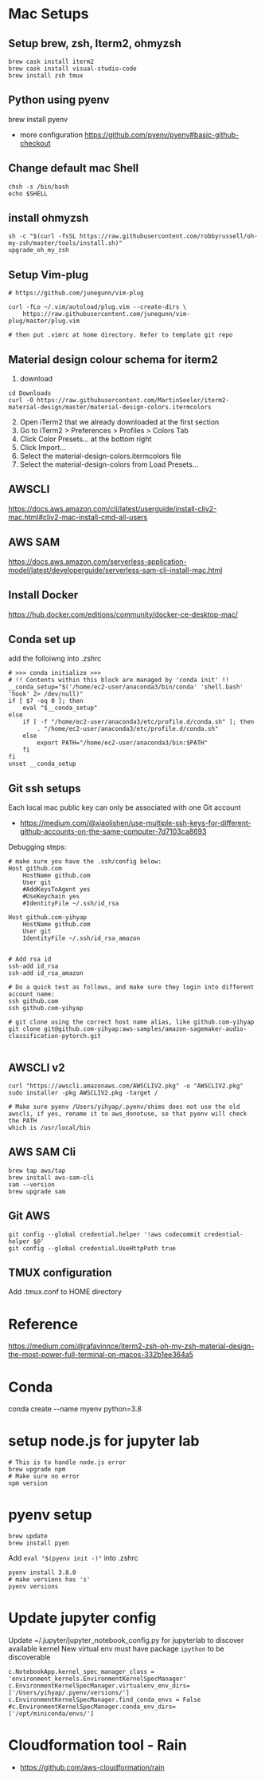 # Mac Setups

## Setup brew, zsh, Iterm2, ohmyzsh

```
brew cask install iterm2
brew cask install visual-studio-code
brew install zsh tmux

```

## Python using pyenv
brew install pyenv

- more configuration
https://github.com/pyenv/pyenv#basic-github-checkout


## Change default mac Shell

```
chsh -s /bin/bash
echo $SHELL
```

## install ohmyzsh

```
sh -c "$(curl -fsSL https://raw.githubusercontent.com/robbyrussell/oh-my-zsh/master/tools/install.sh)"
upgrade_oh_my_zsh

```

## Setup Vim-plug

```
# https://github.com/junegunn/vim-plug

curl -fLo ~/.vim/autoload/plug.vim --create-dirs \
    https://raw.githubusercontent.com/junegunn/vim-plug/master/plug.vim

# then put .vimrc at home directory. Refer to template git repo
```


## Material design colour schema for iterm2

1. download

```
cd Downloads
curl -O https://raw.githubusercontent.com/MartinSeeler/iterm2-material-design/master/material-design-colors.itermcolors
```

2. Open iTerm2 that we already downloaded at the first section
3. Go to iTerm2 > Preferences > Profiles > Colors Tab
4. Click Color Presets… at the bottom right
5. Click Import…
6. Select the material-design-colors.itermcolors file
7. Select the material-design-colors from Load Presets…


## AWSCLI
https://docs.aws.amazon.com/cli/latest/userguide/install-cliv2-mac.html#cliv2-mac-install-cmd-all-users

## AWS SAM
https://docs.aws.amazon.com/serverless-application-model/latest/developerguide/serverless-sam-cli-install-mac.html


## Install Docker
https://hub.docker.com/editions/community/docker-ce-desktop-mac/


## Conda set up

add the folloiwng into .zshrc

```
# >>> conda initialize >>>
# !! Contents within this block are managed by 'conda init' !!
__conda_setup="$('/home/ec2-user/anaconda3/bin/conda' 'shell.bash' 'hook' 2> /dev/null)"
if [ $? -eq 0 ]; then
    eval "$__conda_setup"
else
    if [ -f "/home/ec2-user/anaconda3/etc/profile.d/conda.sh" ]; then
        . "/home/ec2-user/anaconda3/etc/profile.d/conda.sh"
    else
        export PATH="/home/ec2-user/anaconda3/bin:$PATH"
    fi
fi
unset __conda_setup
```

## Git ssh setups

Each local mac public key can only be associated with one Git account

- <https://medium.com/@xiaolishen/use-multiple-ssh-keys-for-different-github-accounts-on-the-same-computer-7d7103ca8693>

Debugging steps:

```
# make sure you have the .ssh/config below:
Host github.com
    HostName github.com
    User git
    #AddKeysToAgent yes
    #UseKeychain yes
    #IdentityFile ~/.ssh/id_rsa

Host github.com-yihyap
    HostName github.com
    User git
    IdentityFile ~/.ssh/id_rsa_amazon


# Add rsa id
ssh-add id_rsa
ssh-add id_rsa_amazon

# Do a quick test as follows, and make sure they login into different account name:
ssh github.com
ssh github.com-yihyap

# git clone using the correct host name alias, like github.com-yihyap
git clone git@github.com-yihyap:aws-samples/amazon-sagemaker-audio-classification-pytorch.git


```

## AWSCLI v2

```
curl "https://awscli.amazonaws.com/AWSCLIV2.pkg" -o "AWSCLIV2.pkg"
sudo installer -pkg AWSCLIV2.pkg -target /

# Make sure pyenv /Users/yihyap/.pyenv/shims does not use the old awscli, if yes, rename it to aws_donotuse, so that pyenv will check the PATH
which is /usr/local/bin
```

## AWS SAM Cli

```
brew tap aws/tap
brew install aws-sam-cli
sam --version
brew upgrade sam
```

## Git AWS

```
git config --global credential.helper '!aws codecommit credential-helper $@'
git config --global credential.UseHttpPath true

```

## TMUX configuration

Add .tmux.conf to HOME directory

# Reference

<https://medium.com/@rafavinnce/iterm2-zsh-oh-my-zsh-material-design-the-most-power-full-terminal-on-macos-332b1ee364a5>

# Conda

conda create --name myenv python=3.8

# setup node.js for jupyter lab

```
# This is to handle node.js error
brew upgrade npm
# Make sure no error
npm version
```

# pyenv setup

```
brew update
brew install pyen
```

Add `eval "$(pyenv init -)"` into .zshrc

```
pyenv install 3.8.0
# make versions has 's'
pyenv versions
```

# Update jupyter config

Update ~/.jupyter/jupyter_notebook_config.py for jupyterlab to discover available kernel
New virtual env must have package `ipython` to be discoverable

```
c.NotebookApp.kernel_spec_manager_class = 'environment_kernels.EnvironmentKernelSpecManager'
c.EnvironmentKernelSpecManager.virtualenv_env_dirs=['/Users/yihyap/.pyenv/versions/']
c.EnvironmentKernelSpecManager.find_conda_envs = False
#c.EnvironmentKernelSpecManager.conda_env_dirs=['/opt/miniconda/envs/']

```

# Cloudformation tool - Rain

- <https://github.com/aws-cloudformation/rain>
